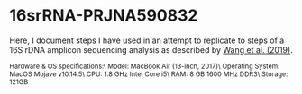 # 16srRNA-PRJNA590832

Here, I document steps I have used in an attempt to replicate to steps of a 16S rDNA amplicon sequencing analysis as described by [Wang et al. (2019)](https://www.nature.com/articles/s41598-019-56149-9).






<sub>
Hardware & OS specifications:\
Model: MacBook Air (13-inch, 2017)\ 
Operating System: MacOS Mojave v10.14.5\
CPU: 1.8 GHz Intel Core i5\
RAM: 8 GB 1600 MHz DDR3\
Storage: 121GB
</sub>
